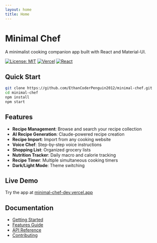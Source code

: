 ```yaml
---
layout: home
title: Home
---
```


# Minimal Chef

A minimalist cooking companion app built with React and Material-UI.

[![License: MIT](https://img.shields.io/badge/License-MIT-yellow.svg)](https://opensource.org/licenses/MIT)
[![Vercel](https://img.shields.io/badge/Deployed%20on-Vercel-black)](https://minimal-chef-dev.vercel.app/)
[![React](https://img.shields.io/badge/React-18.2.0-blue)](https://reactjs.org/)

## Quick Start

```bash
git clone https://github.com/EthanCoderPenguin2012/minimal-chef.git
cd minimal-chef
npm install
npm start
```

## Features

- **Recipe Management**: Browse and search your recipe collection
- **AI Recipe Generation**: Claude-powered recipe creation
- **Recipe Import**: Import from any cooking website
- **Voice Chef**: Step-by-step voice instructions
- **Shopping List**: Organized grocery lists
- **Nutrition Tracker**: Daily macro and calorie tracking
- **Recipe Timer**: Multiple simultaneous cooking timers
- **Dark/Light Mode**: Theme switching

## Live Demo

Try the app at [minimal-chef-dev.vercel.app](https://minimal-chef-dev.vercel.app/)

## Documentation

- [Getting Started](getting-started.html)
- [Features Guide](features.html)
- [API Reference](api.html)
- [Contributing](contributing.html)